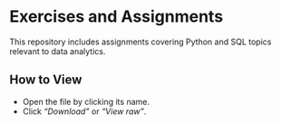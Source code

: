 # Exercises and Assignments

This repository includes assignments covering Python and SQL topics relevant to data analytics.

## How to View

- Open the file by clicking its name.
- Click *“Download”* or *“View raw”*.



